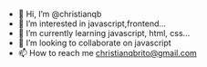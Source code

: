 - 👋 Hi, I’m @christianqb
- 👀 I’m interested in javascript,frontend...
- 🌱 I’m currently learning javascript, html, css...
- 💞️ I’m looking to collaborate on javascript
- 📫 How to reach me christianqbrito@gmail.com


